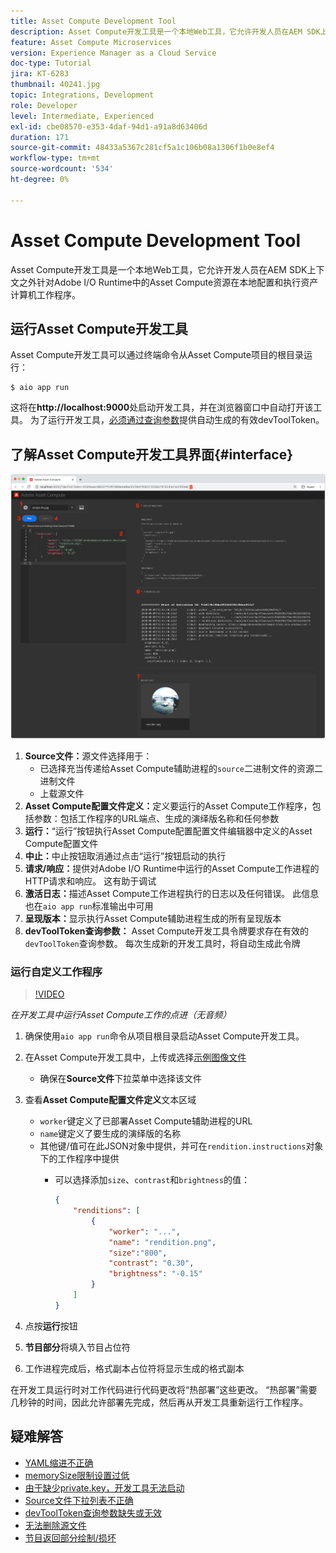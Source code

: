 ```yaml
---
title: Asset Compute Development Tool
description: Asset Compute开发工具是一个本地Web工具，它允许开发人员在AEM SDK上下文之外针对Adobe I/O Runtime中的Asset Compute资源在本地配置和执行资产计算机工作程序。
feature: Asset Compute Microservices
version: Experience Manager as a Cloud Service
doc-type: Tutorial
jira: KT-6283
thumbnail: 40241.jpg
topic: Integrations, Development
role: Developer
level: Intermediate, Experienced
exl-id: cbe08570-e353-4daf-94d1-a91a8d63406d
duration: 171
source-git-commit: 48433a5367c281cf5a1c106b08a1306f1b0e8ef4
workflow-type: tm+mt
source-wordcount: '534'
ht-degree: 0%

---
```


# Asset Compute Development Tool

Asset Compute开发工具是一个本地Web工具，它允许开发人员在AEM SDK上下文之外针对Adobe I/O Runtime中的Asset Compute资源在本地配置和执行资产计算机工作程序。

## 运行Asset Compute开发工具

Asset Compute开发工具可以通过终端命令从Asset Compute项目的根目录运行：

```
$ aio app run
```

这将在&#x200B;__http://localhost:9000__&#x200B;处启动开发工具，并在浏览器窗口中自动打开该工具。 为了运行开发工具，[必须通过查询参数](#troubleshooting__devtooltoken)提供自动生成的有效devToolToken。

## 了解Asset Compute开发工具界面{#interface}

![Asset Compute开发工具](./assets/development-tool/asset-compute-dev-tool.png)

1. __Source文件：__&#x200B;源文件选择用于：
   + 已选择充当传递给Asset Compute辅助进程的`source`二进制文件的资源二进制文件
   + 上载源文件
1. __Asset Compute配置文件定义：__&#x200B;定义要运行的Asset Compute工作程序，包括参数：包括工作程序的URL端点、生成的演绎版名称和任何参数
1. __运行：__“运行”按钮执行Asset Compute配置配置文件编辑器中定义的Asset Compute配置文件
1. __中止：__&#x200B;中止按钮取消通过点击“运行”按钮启动的执行
1. __请求/响应：__&#x200B;提供对Adobe I/O Runtime中运行的Asset Compute工作进程的HTTP请求和响应。 这有助于调试
1. __激活日志：__&#x200B;描述Asset Compute工作进程执行的日志以及任何错误。 此信息也在`aio app run`标准输出中可用
1. __呈现版本：__&#x200B;显示执行Asset Compute辅助进程生成的所有呈现版本
1. __devToolToken查询参数：__ Asset Compute开发工具令牌要求存在有效的`devToolToken`查询参数。 每次生成新的开发工具时，将自动生成此令牌

### 运行自定义工作程序

>[!VIDEO](https://video.tv.adobe.com/v/40241?quality=12&learn=on)

_在开发工具中运行Asset Compute工作的点进（无音频）_

1. 确保使用`aio app run`命令从项目根目录启动Asset Compute开发工具。
1. 在Asset Compute开发工具中，上传或选择[示例图像文件](../assets/samples/sample-file.jpg)
   + 确保在&#x200B;__Source文件__&#x200B;下拉菜单中选择该文件
1. 查看&#x200B;__Asset Compute配置文件定义__&#x200B;文本区域
   + `worker`键定义了已部署Asset Compute辅助进程的URL
   + `name`键定义了要生成的演绎版的名称
   + 其他键/值可在此JSON对象中提供，并可在`rendition.instructions`对象下的工作程序中提供
      + 可以选择添加`size`、`contrast`和`brightness`的值：

        ```json
        {
            "renditions": [
                {
                    "worker": "...",
                    "name": "rendition.png",
                    "size":"800",
                    "contrast": "0.30",
                    "brightness": "-0.15"
                }
            ]
        }
        ```

1. 点按&#x200B;__运行__&#x200B;按钮
1. __节目部分__&#x200B;将填入节目占位符
1. 工作进程完成后，格式副本占位符将显示生成的格式副本

在开发工具运行时对工作代码进行代码更改将“热部署”这些更改。 “热部署”需要几秒钟的时间，因此允许部署先完成，然后再从开发工具重新运行工作程序。

## 疑难解答

+ [YAML缩进不正确](../troubleshooting.md#incorrect-yaml-indentation)
+ [memorySize限制设置过低](../troubleshooting.md#memorysize-limit-is-set-too-low)
+ [由于缺少private.key，开发工具无法启动](../troubleshooting.md#missing-private-key)
+ [Source文件下拉列表不正确](../troubleshooting.md#source-files-dropdown-incorrect)
+ [devToolToken查询参数缺失或无效](../troubleshooting.md#missing-or-invalid-devtooltoken-query-parameter)
+ [无法删除源文件](../troubleshooting.md#unable-to-remove-source-files)
+ [节目返回部分绘制/损坏](../troubleshooting.md#rendition-returned-partially-drawn-or-corrupt)

